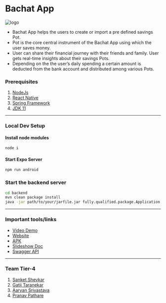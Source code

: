 # Bachat App
![logo](https://hackrx.s3.ap-south-1.amazonaws.com/bachat+(2).png)
- Bachat App helps the users to create or import a pre defined savings Pot. 
- Pot is the core central instrument of the Bachat App using which the user saves money. 
- User can share their financial journey with their friends and family. User gets real-time insights about their savings Pots. 
- Depending on the the user’s daily spending a certain amount is deducted from the bank account and distributed among various Pots. 


### Prerequisites
1. [NodeJs](https://nodejs.org/en/download/)
3. [React Native](https://reactnative.dev/)
4. [Spring Framework](https://spring.io/projects/spring-framework)
5. [JDK 11](https://www.oracle.com/in/java/technologies/javase-jdk11-downloads.html)


---
### Local Dev Setup

#### Install node modules
```sh
node i
```

#### Start Expo Server
```sh
npm run android
```

### Start the backend server
```sh
cd backend
mvn clean package install
java -jar path/to/your/jarfile.jar fully.qualified.package.Application
```

---
### Important tools/links
- [Video Demo](https://www.youtube.com/watch?v=f8GfvRuKWfs)
- [Website](https://thoughtful-tiger-5e817.netlify.app/)
- [APK](https://exp-shell-app-assets.s3.us-west-1.amazonaws.com/android/%40gatij10/zeta-e67de90f9a3d417bb51a10dc172dfba2-signed.apk)
- [Slideshow Doc](https://docs.google.com/presentation/d/1tJ-ixMlejhV87MCwbXpwk_QKymq2WQZkHNjBSondraQ/edit?usp=sharing)
- [Swagger API](http://3.109.210.47:8085/swagger-ui.html)

---

### Team Tier-4
1. [Sanket Shevkar](https://github.com/sanketshevkar)
2. [Gatij Taranekar](https://github.com/gatij10)
3. [Aaryan Srivastava](https://github.com/aaryan11-hash)
4. [Pranav Pathare](https://github.com/Pranavpathare)
